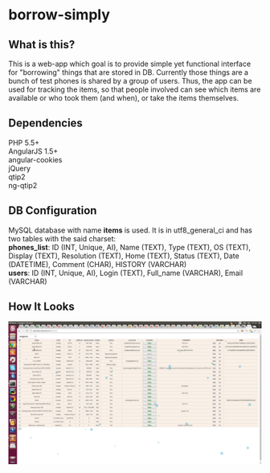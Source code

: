 borrow-simply
=============

What is this?
-----
This is a web-app which goal is to provide simple yet functional interface for "borrowing" things that are stored in DB.
Currently those things are a bunch of test phones is shared by a group of users. Thus, the app can be used for tracking the items, so that people involved can see which items are available or who took them (and when), or take the items themselves.

Dependencies
-----
PHP 5.5+  
AngularJS 1.5+  
angular-cookies  
jQuery  
qtip2  
ng-qtip2  

DB Configuration
-----
MySQL database with name **items** is used. It is in utf8_general_ci and has two tables with the said charset:  
**phones_list**: ID (INT, Unique, AI), Name (TEXT), Type (TEXT), OS (TEXT), Display (TEXT), Resolution (TEXT), Home (TEXT), Status (TEXT), Date (DATETIME), Comment (CHAR), HISTORY (VARCHAR)  
**users**: ID (INT, Unique, AI), Login (TEXT), Full_name (VARCHAR), Email (VARCHAR)

How It Looks
-----
![The look](how_it_looks.gif?raw=true)
